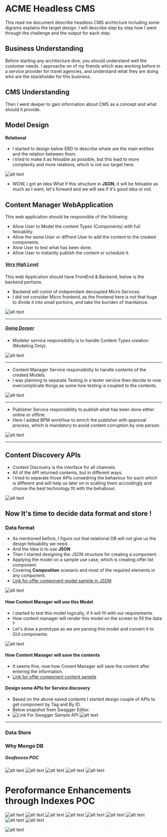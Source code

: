 # ACME Headless CMS
This read me document describe headless CMS archticture including some digrams explains the target design.
I will describe step by step how I went through the challenge and the output for each step.

## Business Understanding
Before starting any architecture dive, you should understand well the customer needs.
I approache on of my firends which was working before in a service provider for travel agencies, and understand what they are doing who are the stackholder for this business.

## CMS Understanding
Then I went deeper to gain information about CMS as a concept and what should it provide.

## Model Design
#### Relational
- I started to design below ERD to describe whate are the main entities and the relation between them.
- I tried to make it as felixable as possible, but this lead to more complexity and more relations, which is not our target here.

![alt text](https://github.com/ramyhasaan/architecture-challenge/blob/main/artifacts/ERD.png)
- WOW, I got an Idea What if this structure in <b>JSON</b>, it will be felixable as much as I want, let's forward and we will see if it's good idea or not.

## Content Manager WebApplication
This web application should be responsible of the following:
- Allow User to Model the content Types (Components) with full felixabilty.
- Allow the same User or diffrent User to add the content to the created components.
- Alow User to test what has been done.
- Allow User to instantly publish the content or schedule it.

##### <ins>Very High Level</ins>
This web Application should have FrontEnd & Backend, below is the backend portions.
* Backend will conist of independant decoupled Micro Services.
* I did not consider Micro frontend, as the frontend here is not that huge to divide it into small portions, and take the burrden of manitaince.

![alt text](https://github.com/ramyhasaan/architecture-challenge/blob/main/artifacts/CMWA.png)
______________________________________________________________________________________________________________________________________________________________
##### <ins>Going Deeper</ins>
- Modeler service responsibility is to handle Content Types creation (Modeling Only).

![alt text](https://github.com/ramyhasaan/architecture-challenge/blob/main/artifacts/Modeler.png)
______________________________________________________________________________________________________________________________________________________________
- Content Manager Service responsibility to handle contents of the created Models.
- I was planning to separate Testing in a tester service then decide to now overcomplicate things as some how testing is coupled to the contents.

![alt text](https://github.com/ramyhasaan/architecture-challenge/blob/main/artifacts/ContentManager.png)
______________________________________________________________________________________________________________________________________________________________
- Publisher Service responsibility to publish what has been done either online or offline.
- Here I added BPM workflow to enrich the publisher with approval process, which is mandatory to avoid content corruption by one person.

![alt text](https://github.com/ramyhasaan/architecture-challenge/blob/main/artifacts/Publisher.png)
______________________________________________________________________________________________________________________________________________________________
## Content Discovery APIs
- Content Discovery is the interface for all channels.
- All of the API returned contents, but in different ways.
- I tried to separate those APIs consedring the behaviour for each which is different and will help us later on in scalling them accordingly and choose the best technology fit with the behabiour.

![alt text](https://github.com/ramyhasaan/architecture-challenge/blob/main/artifacts/ContentDiscovery2.png)

## Now It's time to decide data format and store !
### Data format
- As mentioned before, I figure out that relational DB will not give us the design felixability we need.
- And the Idea is to use <b>JSON</b>
- Then I started designing the JSON structure for creating a component.
- Applying the model on a sample use case, which is creating offer list component.
- Covering <b>Composition</b> scenario and most of the required elements in any component.
- [Link for offer component model sample in JSON](https://github.com/ramyhasaan/architecture-challenge/blob/main/artifacts/model.json) 

![alt text](https://github.com/ramyhasaan/architecture-challenge/blob/main/artifacts/componentModel.PNG)

#### How Content Manager will use this Model
- I started to test this model logically, if it will fit with our requirements.
- How content manager will render this model on the screen to fill the data ?
- Let's draw a prototype as we are parsing this model and convert it to GUI components.

![alt text](https://github.com/ramyhasaan/architecture-challenge/blob/main/artifacts/CMSGUI.png)

#### How Content Manager will save the contents
- It seems fine, now how Conent Manager will save the content after entering the information.
- [Link for offer component content sample](https://github.com/ramyhasaan/architecture-challenge/blob/main/artifacts/content.json)

#### Design some APIs for Service discovery
- Based on the above saved contents I started design couple of APIs to get component by Tag and By ID.
- Below snapshot from Swagger Editor.
- ![Link For Swagger Sample API](https://github.com/ramyhasaan/architecture-challenge/blob/main/artifacts/componentsInquiryAPI.yaml)
![alt text](https://github.com/ramyhasaan/architecture-challenge/blob/main/artifacts/componentsInquirySwagger.PNG)

______________________________________________________________________________________________________________________________________________________________

### Data Store




### Why Mongo DB
##### Geofences POC
![alt text](https://github.com/ramyhasaan/architecture-challenge/blob/main/artifacts/mongodb/importgeo.PNG)
![alt text](https://github.com/ramyhasaan/architecture-challenge/blob/main/artifacts/mongodb/importgeo2.PNG)
![alt text](https://github.com/ramyhasaan/architecture-challenge/blob/main/artifacts/mongodb/importgeo3.PNG)
![alt text](https://github.com/ramyhasaan/architecture-challenge/blob/main/artifacts/mongodb/importgeo4.PNG)
![alt text](https://github.com/ramyhasaan/architecture-challenge/blob/main/artifacts/mongodb/importgeo5.PNG)

# Peroformance Enhancements through Indexes POC
![alt text](https://github.com/ramyhasaan/architecture-challenge/blob/main/artifacts/mongodb/componentsPefromance1.PNG)
![alt text](https://github.com/ramyhasaan/architecture-challenge/blob/main/artifacts/mongodb/componentsPefromance2.PNG)
![alt text](https://github.com/ramyhasaan/architecture-challenge/blob/main/artifacts/mongodb/componentsPefromance3.PNG)
![alt text](https://github.com/ramyhasaan/architecture-challenge/blob/main/artifacts/mongodb/componentsPefromance4.PNG)
![alt text](https://github.com/ramyhasaan/architecture-challenge/blob/main/artifacts/mongodb/componentsPefromance5.PNG)
![alt text](https://github.com/ramyhasaan/architecture-challenge/blob/main/artifacts/mongodb/componentsPefromance6.PNG)
![alt text](https://github.com/ramyhasaan/architecture-challenge/blob/main/artifacts/mongodb/componentsPefromance7.PNG)
![alt text](https://github.com/ramyhasaan/architecture-challenge/blob/main/artifacts/mongodb/componentsPefromance8.PNG)
![alt text](https://github.com/ramyhasaan/architecture-challenge/blob/main/artifacts/mongodb/componentsPefromance9.PNG)



![alt text](https://github.com/ramyhasaan/architecture-challenge/blob/main/artifacts/allTogether.png)

